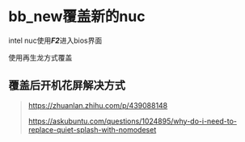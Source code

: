 # bb_new覆盖新的nuc
intel nuc使用***F2***进入bios界面

使用再生龙方式覆盖

## 覆盖后开机花屏解决方式
> https://zhuanlan.zhihu.com/p/439088148
>
> https://askubuntu.com/questions/1024895/why-do-i-need-to-replace-quiet-splash-with-nomodeset
